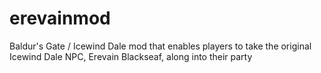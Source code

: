 # erevainmod
Baldur's Gate / Icewind Dale mod that enables players to take the original Icewind Dale NPC, Erevain Blackseaf, along into their party

